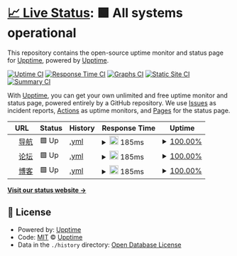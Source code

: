 # [📈 Live Status](https://status.fanqianghub.com): <!--live status--> **🟩 All systems operational**

This repository contains the open-source uptime monitor and status page for [Upptime](https://upptime.js.org), powered by [Upptime](https://github.com/upptime/upptime).

[![Uptime CI](https://github.com/upptime/upptime/workflows/Uptime%20CI/badge.svg)](https://github.com/upptime/upptime/actions?query=workflow%3A%22Uptime+CI%22)
[![Response Time CI](https://github.com/upptime/upptime/workflows/Response%20Time%20CI/badge.svg)](https://github.com/upptime/upptime/actions?query=workflow%3A%22Response+Time+CI%22)
[![Graphs CI](https://github.com/upptime/upptime/workflows/Graphs%20CI/badge.svg)](https://github.com/upptime/upptime/actions?query=workflow%3A%22Graphs+CI%22)
[![Static Site CI](https://github.com/upptime/upptime/workflows/Static%20Site%20CI/badge.svg)](https://github.com/upptime/upptime/actions?query=workflow%3A%22Static+Site+CI%22)
[![Summary CI](https://github.com/upptime/upptime/workflows/Summary%20CI/badge.svg)](https://github.com/upptime/upptime/actions?query=workflow%3A%22Summary+CI%22)

With [Upptime](https://upptime.js.org), you can get your own unlimited and free uptime monitor and status page, powered entirely by a GitHub repository. We use [Issues](https://github.com/upptime/upptime/issues) as incident reports, [Actions](https://github.com/upptime/upptime/actions) as uptime monitors, and [Pages](https://status.fanqianghub.com) for the status page.

<!--start: status pages-->
<!-- This summary is generated by Upptime (https://github.com/upptime/upptime) -->
<!-- Do not edit this manually, your changes will be overwritten -->
<!-- prettier-ignore -->
| URL | Status | History | Response Time | Uptime |
| --- | ------ | ------- | ------------- | ------ |
| <img alt="" src="https://icons.duckduckgo.com/ip3/fanqianghub.com.ico" height="13"> [导航](https://fanqianghub.com) | 🟩 Up | [.yml](https://github.com/fanqianghub/status/commits/HEAD/history/.yml) | <details><summary><img alt="Response time graph" src="./graphs//response-time-week.png" height="20"> 185ms</summary><br><a href="https://status.fanqianghub.com/history/"><img alt="Response time 185" src="https://img.shields.io/endpoint?url=https%3A%2F%2Fraw.githubusercontent.com%2Ffanqianghub%2Fstatus%2FHEAD%2Fapi%2F%2Fresponse-time.json"></a><br><a href="https://status.fanqianghub.com/history/"><img alt="24-hour response time 185" src="https://img.shields.io/endpoint?url=https%3A%2F%2Fraw.githubusercontent.com%2Ffanqianghub%2Fstatus%2FHEAD%2Fapi%2F%2Fresponse-time-day.json"></a><br><a href="https://status.fanqianghub.com/history/"><img alt="7-day response time 185" src="https://img.shields.io/endpoint?url=https%3A%2F%2Fraw.githubusercontent.com%2Ffanqianghub%2Fstatus%2FHEAD%2Fapi%2F%2Fresponse-time-week.json"></a><br><a href="https://status.fanqianghub.com/history/"><img alt="30-day response time 185" src="https://img.shields.io/endpoint?url=https%3A%2F%2Fraw.githubusercontent.com%2Ffanqianghub%2Fstatus%2FHEAD%2Fapi%2F%2Fresponse-time-month.json"></a><br><a href="https://status.fanqianghub.com/history/"><img alt="1-year response time 185" src="https://img.shields.io/endpoint?url=https%3A%2F%2Fraw.githubusercontent.com%2Ffanqianghub%2Fstatus%2FHEAD%2Fapi%2F%2Fresponse-time-year.json"></a></details> | <details><summary><a href="https://status.fanqianghub.com/history/">100.00%</a></summary><a href="https://status.fanqianghub.com/history/"><img alt="All-time uptime 100.00%" src="https://img.shields.io/endpoint?url=https%3A%2F%2Fraw.githubusercontent.com%2Ffanqianghub%2Fstatus%2FHEAD%2Fapi%2F%2Fuptime.json"></a><br><a href="https://status.fanqianghub.com/history/"><img alt="24-hour uptime 100.00%" src="https://img.shields.io/endpoint?url=https%3A%2F%2Fraw.githubusercontent.com%2Ffanqianghub%2Fstatus%2FHEAD%2Fapi%2F%2Fuptime-day.json"></a><br><a href="https://status.fanqianghub.com/history/"><img alt="7-day uptime 100.00%" src="https://img.shields.io/endpoint?url=https%3A%2F%2Fraw.githubusercontent.com%2Ffanqianghub%2Fstatus%2FHEAD%2Fapi%2F%2Fuptime-week.json"></a><br><a href="https://status.fanqianghub.com/history/"><img alt="30-day uptime 100.00%" src="https://img.shields.io/endpoint?url=https%3A%2F%2Fraw.githubusercontent.com%2Ffanqianghub%2Fstatus%2FHEAD%2Fapi%2F%2Fuptime-month.json"></a><br><a href="https://status.fanqianghub.com/history/"><img alt="1-year uptime 100.00%" src="https://img.shields.io/endpoint?url=https%3A%2F%2Fraw.githubusercontent.com%2Ffanqianghub%2Fstatus%2FHEAD%2Fapi%2F%2Fuptime-year.json"></a></details>
| <img alt="" src="https://icons.duckduckgo.com/ip3/forum.fanqianghub.com.ico" height="13"> [论坛](https://forum.fanqianghub.com) | 🟩 Up | [.yml](https://github.com/fanqianghub/status/commits/HEAD/history/.yml) | <details><summary><img alt="Response time graph" src="./graphs//response-time-week.png" height="20"> 185ms</summary><br><a href="https://status.fanqianghub.com/history/"><img alt="Response time 185" src="https://img.shields.io/endpoint?url=https%3A%2F%2Fraw.githubusercontent.com%2Ffanqianghub%2Fstatus%2FHEAD%2Fapi%2F%2Fresponse-time.json"></a><br><a href="https://status.fanqianghub.com/history/"><img alt="24-hour response time 185" src="https://img.shields.io/endpoint?url=https%3A%2F%2Fraw.githubusercontent.com%2Ffanqianghub%2Fstatus%2FHEAD%2Fapi%2F%2Fresponse-time-day.json"></a><br><a href="https://status.fanqianghub.com/history/"><img alt="7-day response time 185" src="https://img.shields.io/endpoint?url=https%3A%2F%2Fraw.githubusercontent.com%2Ffanqianghub%2Fstatus%2FHEAD%2Fapi%2F%2Fresponse-time-week.json"></a><br><a href="https://status.fanqianghub.com/history/"><img alt="30-day response time 185" src="https://img.shields.io/endpoint?url=https%3A%2F%2Fraw.githubusercontent.com%2Ffanqianghub%2Fstatus%2FHEAD%2Fapi%2F%2Fresponse-time-month.json"></a><br><a href="https://status.fanqianghub.com/history/"><img alt="1-year response time 185" src="https://img.shields.io/endpoint?url=https%3A%2F%2Fraw.githubusercontent.com%2Ffanqianghub%2Fstatus%2FHEAD%2Fapi%2F%2Fresponse-time-year.json"></a></details> | <details><summary><a href="https://status.fanqianghub.com/history/">100.00%</a></summary><a href="https://status.fanqianghub.com/history/"><img alt="All-time uptime 100.00%" src="https://img.shields.io/endpoint?url=https%3A%2F%2Fraw.githubusercontent.com%2Ffanqianghub%2Fstatus%2FHEAD%2Fapi%2F%2Fuptime.json"></a><br><a href="https://status.fanqianghub.com/history/"><img alt="24-hour uptime 100.00%" src="https://img.shields.io/endpoint?url=https%3A%2F%2Fraw.githubusercontent.com%2Ffanqianghub%2Fstatus%2FHEAD%2Fapi%2F%2Fuptime-day.json"></a><br><a href="https://status.fanqianghub.com/history/"><img alt="7-day uptime 100.00%" src="https://img.shields.io/endpoint?url=https%3A%2F%2Fraw.githubusercontent.com%2Ffanqianghub%2Fstatus%2FHEAD%2Fapi%2F%2Fuptime-week.json"></a><br><a href="https://status.fanqianghub.com/history/"><img alt="30-day uptime 100.00%" src="https://img.shields.io/endpoint?url=https%3A%2F%2Fraw.githubusercontent.com%2Ffanqianghub%2Fstatus%2FHEAD%2Fapi%2F%2Fuptime-month.json"></a><br><a href="https://status.fanqianghub.com/history/"><img alt="1-year uptime 100.00%" src="https://img.shields.io/endpoint?url=https%3A%2F%2Fraw.githubusercontent.com%2Ffanqianghub%2Fstatus%2FHEAD%2Fapi%2F%2Fuptime-year.json"></a></details>
| <img alt="" src="https://icons.duckduckgo.com/ip3/blog.fanqianghub.com.ico" height="13"> [博客](https://blog.fanqianghub.com) | 🟩 Up | [.yml](https://github.com/fanqianghub/status/commits/HEAD/history/.yml) | <details><summary><img alt="Response time graph" src="./graphs//response-time-week.png" height="20"> 185ms</summary><br><a href="https://status.fanqianghub.com/history/"><img alt="Response time 185" src="https://img.shields.io/endpoint?url=https%3A%2F%2Fraw.githubusercontent.com%2Ffanqianghub%2Fstatus%2FHEAD%2Fapi%2F%2Fresponse-time.json"></a><br><a href="https://status.fanqianghub.com/history/"><img alt="24-hour response time 185" src="https://img.shields.io/endpoint?url=https%3A%2F%2Fraw.githubusercontent.com%2Ffanqianghub%2Fstatus%2FHEAD%2Fapi%2F%2Fresponse-time-day.json"></a><br><a href="https://status.fanqianghub.com/history/"><img alt="7-day response time 185" src="https://img.shields.io/endpoint?url=https%3A%2F%2Fraw.githubusercontent.com%2Ffanqianghub%2Fstatus%2FHEAD%2Fapi%2F%2Fresponse-time-week.json"></a><br><a href="https://status.fanqianghub.com/history/"><img alt="30-day response time 185" src="https://img.shields.io/endpoint?url=https%3A%2F%2Fraw.githubusercontent.com%2Ffanqianghub%2Fstatus%2FHEAD%2Fapi%2F%2Fresponse-time-month.json"></a><br><a href="https://status.fanqianghub.com/history/"><img alt="1-year response time 185" src="https://img.shields.io/endpoint?url=https%3A%2F%2Fraw.githubusercontent.com%2Ffanqianghub%2Fstatus%2FHEAD%2Fapi%2F%2Fresponse-time-year.json"></a></details> | <details><summary><a href="https://status.fanqianghub.com/history/">100.00%</a></summary><a href="https://status.fanqianghub.com/history/"><img alt="All-time uptime 100.00%" src="https://img.shields.io/endpoint?url=https%3A%2F%2Fraw.githubusercontent.com%2Ffanqianghub%2Fstatus%2FHEAD%2Fapi%2F%2Fuptime.json"></a><br><a href="https://status.fanqianghub.com/history/"><img alt="24-hour uptime 100.00%" src="https://img.shields.io/endpoint?url=https%3A%2F%2Fraw.githubusercontent.com%2Ffanqianghub%2Fstatus%2FHEAD%2Fapi%2F%2Fuptime-day.json"></a><br><a href="https://status.fanqianghub.com/history/"><img alt="7-day uptime 100.00%" src="https://img.shields.io/endpoint?url=https%3A%2F%2Fraw.githubusercontent.com%2Ffanqianghub%2Fstatus%2FHEAD%2Fapi%2F%2Fuptime-week.json"></a><br><a href="https://status.fanqianghub.com/history/"><img alt="30-day uptime 100.00%" src="https://img.shields.io/endpoint?url=https%3A%2F%2Fraw.githubusercontent.com%2Ffanqianghub%2Fstatus%2FHEAD%2Fapi%2F%2Fuptime-month.json"></a><br><a href="https://status.fanqianghub.com/history/"><img alt="1-year uptime 100.00%" src="https://img.shields.io/endpoint?url=https%3A%2F%2Fraw.githubusercontent.com%2Ffanqianghub%2Fstatus%2FHEAD%2Fapi%2F%2Fuptime-year.json"></a></details>

<!--end: status pages-->

[**Visit our status website →**](https://status.fanqianghub.com)

## 📄 License

- Powered by: [Upptime](https://github.com/upptime/upptime)
- Code: [MIT](./LICENSE) © [Upptime](https://upptime.js.org)
- Data in the `./history` directory: [Open Database License](https://opendatacommons.org/licenses/odbl/1-0/)
